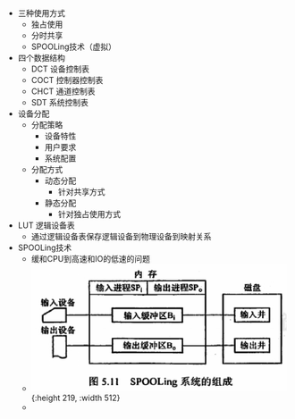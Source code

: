 - 三种使用方式
	- 独占使用
	- 分时共享
	- SPOOLing技术（虚拟）
- 四个数据结构
	- DCT 设备控制表
	- COCT 控制器控制表
	- CHCT 通道控制表
	- SDT 系统控制表
- 设备分配
	- 分配策略
		- 设备特性
		- 用户要求
		- 系统配置
	- 分配方式
		- 动态分配
			- 针对共享方式
		- 静态分配
			- 针对独占使用方式
- LUT 逻辑设备表
	- 通过逻辑设备表保存逻辑设备到物理设备到映射关系
- SPOOLing技术
	- 缓和CPU到高速和IO的低速的问题
	- ![image.png](../assets/image_1630656403645_0.png){:height 219, :width 512}
	-